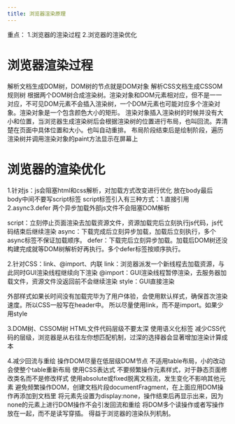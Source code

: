 ```yaml
---
title: 浏览器渲染原理
---
```

重点：
1.浏览器的渲染过程
2.浏览器的渲染优化

# 浏览器渲染过程

解析文档生成DOM树，DOM树的节点就是DOM对象
解析CSS文档生成CSSOM规则树
根据两个DOM树合成渲染树。渲染对象和DOM元素相对应，但不是一一对应，不可见DOM元素不会插入渲染树，一个DOM元素也可能对应多个渲染对象。渲染对象是一个包含颜色大小的矩形。
渲染对象插入渲染树的时候并没有大小和位置，当浏览器生成渲染树后会根据渲染树的位置进行布局，也叫回流。弄清楚在页面中具体位置和大小。也叫自动重排。
布局阶段结束后是绘制阶段，遍历渲染树并调用渲染对象的paint方法显示在屏幕上

# 浏览器的渲染优化

1.针对js：js会阻塞html和css解析，对加载方式改变进行优化
放在body最后
body中间不要写script标签
script标签引入有三种方式：1.直接引用2.async3.defer
两个异步加载外部js文件不会阻塞DOM解析

script：立刻停止页面渲染去加载资源文件，资源加载完后立刻执行js代码，js代码结束后继续渲染
async：下载完成后立刻异步加载，加载后立刻执行，多个async标签不保证加载顺序。
defer：下载完后立刻异步加载。加载后DOM树还没构建完成就等DOM树解析好再执行。多个defer标签按顺序执行。

2.针对CSS：link、@import、内联
link：浏览器派发一个新线程去加载资源，与此同时GUI渲染线程继续向下渲染
@import：GUI渲染线程暂停渲染，去服务器加载文件，资源文件没返回前不会继续渲染
style：GUI直接渲染

外部样式如果长时间没有加载完毕为了用户体验，会使用默认样式，确保首次渲染速度。所以CSS一般写在header中。
所以尽量使用link，而不是import。如果少用style

3.DOM树、CSSOM树
HTML文件代码层级不要太深
使用语义化标签
减少CSS代码的层级，浏览器是从右往左你想匹配机制，过深的选择器会显著增加渲染计算成本

4.减少回流与重绘
操作DOM尽量在低层级DOM节点
不适用table布局，小的改动会使整个table重新布局
使用CSS表达式
不要频繁操作元素样式，对于静态页面修改类名而不是修改样式
使用absolute或fixed脱离文档流，发生变化不影响其他元素
避免频繁操作DOM，创建文档片段documentFragment，在上面应用DOM操作再添加到文档里
将元素先设置为display:none，操作结束后再显示出来，因为none的元素上进行DOM操作不会引发回流和重绘
将DOM多个读操作或者写操作放在一起，而不是读写穿插。
得益于浏览器的渲染队列机制。
